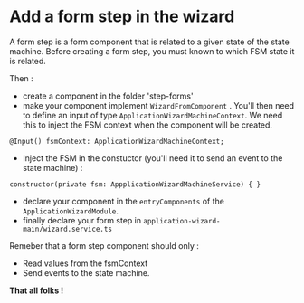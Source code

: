 # Add a form step in the wizard

A form step is a form component that is related to a given state of the state machine.
Before creating a form step, you must known to which FSM state it is related. 

Then :

* create a component in the folder 'step-forms'
* make your component implement ``WizardFromComponent`` . You'll then need to define an input of type ``ApplicationWizardMachineContext``. We need this to inject the FSM context when the component will be created.

`@Input() fsmContext: ApplicationWizardMachineContext;`

* Inject the FSM in the constuctor (you'll need it to send an event to the state machine) :

`constructor(private fsm: AppplicationWizardMachineService) { }`
 
* declare your component in the ``entryComponents`` of the ``ApplicationWizardModule``.
* finally declare your form step in ``application-wizard-main/wizard.service.ts``

Remeber that a form step component should only :
* Read values from the fsmContext
* Send events to the state machine.

**That all folks !**
